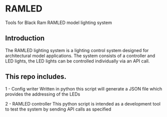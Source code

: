 # RAMLED
Tools for Black Ram RAMLED model lighting system

## Introduction
The RAMLED lighting system is a lighting control system designed for architectural model applications.
The system consists of a controller and LED lights, the LED lights can be controlled individually via an API call.

## This repo includes.
1 - Config writer
    Written in python this script will generate a JSON file which provides the addressing of the LEDs
    
2 - RAMLED controller
    This python script is intended as a development tool to test the system by sending API calls as specified
